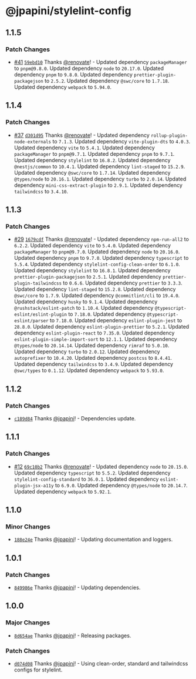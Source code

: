 # @jpapini/stylelint-config

## 1.1.5

### Patch Changes

-   [#41](https://github.com/jpapini/shared-packages/pull/41) [`59ebd10`](https://github.com/jpapini/shared-packages/commit/59ebd1010cde89bf711dff74b9e36362aeeb8388) Thanks [@renovate](https://github.com/apps/renovate)! - Updated dependency `packageManager` to `pnpm@9.8.0`.
    Updated dependency `node` to `20.17.0`.
    Updated dependency `pnpm` to `9.8.0`.
    Updated dependency `prettier-plugin-packagejson` to `2.5.2`.
    Updated dependency `@swc/core` to `1.7.18`.
    Updated dependency `webpack` to `5.94.0`.

## 1.1.4

### Patch Changes

-   [#37](https://github.com/jpapini/shared-packages/pull/37) [`d301d95`](https://github.com/jpapini/shared-packages/commit/d301d95fdc24c4a1a26d7eb1e4d31c6e38161eb5) Thanks [@renovate](https://github.com/apps/renovate)! - Updated dependency `rollup-plugin-node-externals` to `7.1.3`.
    Updated dependency `vite-plugin-dts` to `4.0.3`.
    Updated dependency `vite` to `5.4.1`.
    Updated dependency `packageManager` to `pnpm@9.7.1`.
    Updated dependency `pnpm` to `9.7.1`.
    Updated dependency `stylelint` to `16.8.2`.
    Updated dependency `@nestjs/common` to `10.4.1`.
    Updated dependency `lint-staged` to `15.2.9`.
    Updated dependency `@swc/core` to `1.7.14`.
    Updated dependency `@types/node` to `20.16.1`.
    Updated dependency `turbo` to `2.0.14`.
    Updated dependency `mini-css-extract-plugin` to `2.9.1`.
    Updated dependency `tailwindcss` to `3.4.10`.

## 1.1.3

### Patch Changes

-   [#29](https://github.com/jpapini/shared-packages/pull/29) [`1679cdf`](https://github.com/jpapini/shared-packages/commit/1679cdf896b339aa237b04f128b314cb4ec37253) Thanks [@renovate](https://github.com/apps/renovate)! - Updated dependency `npm-run-all2` to `6.2.2`.
    Updated dependency `vite` to `5.4.0`.
    Updated dependency `packageManager` to `pnpm@9.7.0`.
    Updated dependency `node` to `20.16.0`.
    Updated dependency `pnpm` to `9.7.0`.
    Updated dependency `typescript` to `5.5.4`.
    Updated dependency `stylelint-config-clean-order` to `6.1.0`.
    Updated dependency `stylelint` to `16.8.1`.
    Updated dependency `prettier-plugin-packagejson` to `2.5.1`.
    Updated dependency `prettier-plugin-tailwindcss` to `0.6.6`.
    Updated dependency `prettier` to `3.3.3`.
    Updated dependency `lint-staged` to `15.2.8`.
    Updated dependency `@swc/core` to `1.7.9`.
    Updated dependency `@commitlint/cli` to `19.4.0`.
    Updated dependency `husky` to `9.1.4`.
    Updated dependency `@rushstack/eslint-patch` to `1.10.4`.
    Updated dependency `@typescript-eslint/eslint-plugin` to `7.18.0`.
    Updated dependency `@typescript-eslint/parser` to `7.18.0`.
    Updated dependency `eslint-plugin-jest` to `28.8.0`.
    Updated dependency `eslint-plugin-prettier` to `5.2.1`.
    Updated dependency `eslint-plugin-react` to `7.35.0`.
    Updated dependency `eslint-plugin-simple-import-sort` to `12.1.1`.
    Updated dependency `@types/node` to `20.14.14`.
    Updated dependency `rimraf` to `5.0.10`.
    Updated dependency `turbo` to `2.0.12`.
    Updated dependency `autoprefixer` to `10.4.20`.
    Updated dependency `postcss` to `8.4.41`.
    Updated dependency `tailwindcss` to `3.4.9`.
    Updated dependency `@swc/types` to `0.1.12`.
    Updated dependency `webpack` to `5.93.0`.

## 1.1.2

### Patch Changes

-   [`c189d84`](https://github.com/jpapini/shared-packages/commit/c189d845dd2e12474dfb4955277a4595b47ba0ed) Thanks [@jpapini](https://github.com/jpapini)! - Dependencies update.

## 1.1.1

### Patch Changes

-   [#12](https://github.com/jpapini/shared-packages/pull/12) [`69c10b2`](https://github.com/jpapini/shared-packages/commit/69c10b24607fbc7c554162901fdb0fbefe7bc8fd) Thanks [@renovate](https://github.com/apps/renovate)! - Updated dependency `node` to `20.15.0`.
    Updated dependency `typescript` to `5.5.2`.
    Updated dependency `stylelint-config-standard` to `36.0.1`.
    Updated dependency `eslint-plugin-jsx-a11y` to `6.9.0`.
    Updated dependency `@types/node` to `20.14.7`.
    Updated dependency `webpack` to `5.92.1`.

## 1.1.0

### Minor Changes

-   [`188e24e`](https://github.com/jpapini/shared-packages/commit/188e24e00821ee32eef97e1e22099f7de5e85a46) Thanks [@jpapini](https://github.com/jpapini)! - Updating documentation and loggers.

## 1.0.1

### Patch Changes

-   [`849986e`](https://github.com/jpapini/shared-packages/commit/849986e9cee2065f5096b69e5523f72076ec7a1e) Thanks [@jpapini](https://github.com/jpapini)! - Updating dependencies.

## 1.0.0

### Major Changes

-   [`8d654ae`](https://github.com/jpapini/shared-packages/commit/8d654aec92158cda9d89308e7851675e4e65ffa8) Thanks [@jpapini](https://github.com/jpapini)! - Releasing packages.

### Patch Changes

-   [`d074d08`](https://github.com/jpapini/shared-packages/commit/d074d08939e3406d7474132a2e5f050dba9e7abb) Thanks [@jpapini](https://github.com/jpapini)! - Using clean-order, standard and tailwindcss configs for stylelint.
